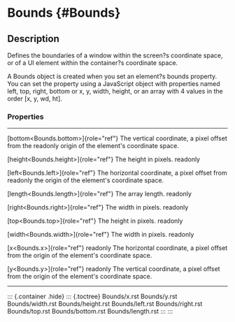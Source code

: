 Bounds {#Bounds}
======

Description
-----------

Defines the boundaries of a window within the screen?s coordinate space,
or of a UI element within the container?s coordinate space.

A Bounds object is created when you set an element?s bounds property.
You can set the property using a JavaScript object with properties named
left, top, right, bottom or x, y, width, height, or an array with 4
values in the order \[x, y, wd, ht\].

### Properties

  --------------------------------------- -------------------------------------------------
  [bottom\<Bounds.bottom\>]{role="ref"}   The vertical coordinate, a pixel offset from the
  readonly                                origin of the element\'s coordinate space.

  [height\<Bounds.height\>]{role="ref"}   The height in pixels.
  readonly                                

  [left\<Bounds.left\>]{role="ref"}       The horizontal coordinate, a pixel offset from
  readonly                                the origin of the element\'s coordinate space.

  [length\<Bounds.length\>]{role="ref"}   The array length.
  readonly                                

  [right\<Bounds.right\>]{role="ref"}     The width in pixels.
  readonly                                

  [top\<Bounds.top\>]{role="ref"}         The height in pixels.
  readonly                                

  [width\<Bounds.width\>]{role="ref"}     The width in pixels.
  readonly                                

  [x\<Bounds.x\>]{role="ref"} readonly    The horizontal coordinate, a pixel offset from
                                          the origin of the element\'s coordinate space.

  [y\<Bounds.y\>]{role="ref"} readonly    The vertical coordinate, a pixel offset from the
                                          origin of the element\'s coordinate space.
  --------------------------------------- -------------------------------------------------

::: {.container .hide}
::: {.toctree}
Bounds/x.rst Bounds/y.rst Bounds/width.rst Bounds/height.rst
Bounds/left.rst Bounds/right.rst Bounds/top.rst Bounds/bottom.rst
Bounds/length.rst
:::
:::
